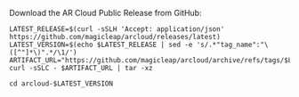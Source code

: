 Download the AR Cloud Public Release from GitHub:

```shell showLineNumbers
LATEST_RELEASE=$(curl -sSLH 'Accept: application/json' https://github.com/magicleap/arcloud/releases/latest)
LATEST_VERSION=$(echo $LATEST_RELEASE | sed -e 's/.*"tag_name":"\([^"]*\)".*/\1/')
ARTIFACT_URL="https://github.com/magicleap/arcloud/archive/refs/tags/$LATEST_VERSION.tar.gz"
curl -sSLC - $ARTIFACT_URL | tar -xz
```

```shell
cd arcloud-$LATEST_VERSION
```
